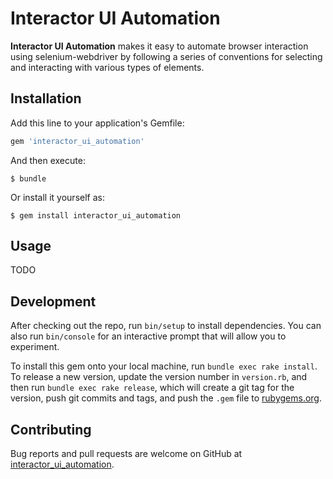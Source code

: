 # Interactor UI Automation

**Interactor UI Automation** makes it easy to automate browser interaction using selenium-webdriver by following a series of conventions for selecting and interacting with various types of elements.

## Installation

Add this line to your application's Gemfile:

```ruby
gem 'interactor_ui_automation'
```

And then execute:

    $ bundle

Or install it yourself as:

    $ gem install interactor_ui_automation

## Usage

TODO

## Development

After checking out the repo, run `bin/setup` to install dependencies. You can also run `bin/console` for an interactive prompt that will allow you to experiment.

To install this gem onto your local machine, run `bundle exec rake install`. To release a new version, update the version number in `version.rb`, and then run `bundle exec rake release`, which will create a git tag for the version, push git commits and tags, and push the `.gem` file to [rubygems.org](https://rubygems.org).

## Contributing

Bug reports and pull requests are welcome on GitHub at [interactor_ui_automation](https://github.com/accelecode/interactor_ui_automation).
